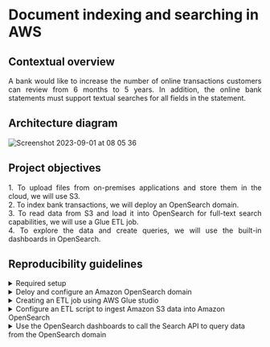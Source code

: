 # Document indexing and searching in AWS

## Contextual overview

<p align="justify">
A bank would like to increase the number of online transactions customers can review from 6 months to 5 years. In addition, the online bank statements must support textual searches for all fields in the statement.
</p>

## Architecture diagram

![Screenshot 2023-09-01 at 08 05 36](https://github.com/martins-jean/Document-Indexing-and-Searching-in-AWS/assets/118685801/80438bf1-262e-43c0-a91c-cb471b8ff669)

## Project objectives

<p align="justify">
1. To upload files from on-premises applications and store them in the cloud, we will use S3. <br>
2. To index bank transactions, we will deploy an OpenSearch domain. <br>
3. To read data from S3 and load it into OpenSearch for full-text search capabilities, we will use a Glue ETL job. <br>
4. To explore the data and create queries, we will use the built-in dashboards in OpenSearch.
</p>

## Reproducibility guidelines

<details>
  <summary>Required setup</summary>
  1. Download the "glue_to_opensearch_job.py" file locally. <br>
  2. Create an ingestion bucket in S3, make sure it contains the "elasticsearch-hadoop-7.8.0.jar" file. <br>
  3. In the S3 bucket, create an "input/" folder and make sure it contains the "transactions.csv.gz" file. <br>
  4. Create an IAM role for AWS Glue named "NewGlueServiceRole" with permissions to access S3 for any sources, targets, scripts and temporary directories. <br>
  5. Make sure you create a t3.micro EC2 instance called "SearchInstance". <br>
</details>

<details>
  <summary>Deloy and configure an Amazon OpenSearch domain</summary>
  1. Navigate to the OpenSearch console and click on "create domain", using the following configurations: <br>
  - Domain name: bank-transactions. <br>
  - Domain creation method: standard create. <br>
  - Templates: dev/test. <br>
  - Deployment options: domain without standby. <br>
  - Availability zones: 1 AZ. <br>
  - Engine options / version: 7.10. <br>
  - Data nodes / instance type: m5.large.search. <br>
  - Number of nodes: 1. <br>
  - Network: public access. <br>
  - Master user: create master user. <br>
  - Master username: project-user. <br>
  - Master password: ProjectUserD777! <br>
  - Access policy: only use fine-grained access control. <br>
  - Click create at the bottom of the page to finish this step. <br>
</details>

<details>
  <summary>Creating an ETL job using AWS Glue studio</summary>
  1. Open S3 and click the "elasticsearch-hadoop-7.8.0.jar" checkbox, then click "Copy S3 URI" above it to a local file on your computer. <br>
  2. Click the "input/" folder and "Copy S3 URI" at the top right of the page. <br>
  3. Navigate to AWS Glue Studio and create an ETL job with the following configurations: <br>
  - Create job: Spark script editor. <br>
  - Options: upload and edit an existing script. <br>
  - File upload: click and upload the .py file in this repository. <br>
  - Click create and name the script "bank-transactions-ingestion-job". <br>
  4. Switch to the "Job Details" tab and select the following: <br>
  - IAM role: NewGlueServiceRole. <br>
  - Glue version: 2.0. <br>
  - Job bookmark: disable. <br>
  - Number of retries: 0. <br>
  - Under Advanced Properties, libraries / dependent JARs path paste the first S3 URI you copied and click save. <br>
</details>

<details>
  <summary>Configure an ETL script to ingest Amazon S3 data into Amazon OpenSearch</summary>
  1. Navigate to the OpenSearch Service to verify the domain is now available. <br>
  2. Click on the domain, copy and paste the domain endpoint locally. <br>
  3. Go back to your Glue job, under Job Details / Job Parameters click add new parameter: <br>
  - Key: --es_endpoint. <br>
  - Value: URL of the endpoint you copied. <br>
  4. Add another parameter:
  - Key: --es_user. <br>
  - Value: project-user. <br>
  5. Add another parameter:
  - Key: --es_pass. <br>
  - Value: ProjectUserD777! <br>
  6. Add another parameter: <br>
  - Key: --input_bucket. <br>
  - Value: the S3 URI you copied for the ingestion bucket. <br>
  7. Click save and run. <br>
  8. Refresh the run details page to check if your run was completed successfully. <br>
</details>

<details>
  <summary>Use the OpenSearch dashboards to call the Search API to query data from the OpenSearch domain</summary>
  1. Navigate to the EC2 console and click on instances. <br>
  2. Copy the Public IPv4 address of the instance you created earlier and paste it into a new browser tab. <br>
  3. Type the word "credit" for example and click search to see the results. <br>
  4. Navigate to the OpenSearch console and click on the domain you created. <br>
  5. Click on the Kibana URL and enter the credentials you created earlier. <br>
  6. Select "explore on my own". <br>
  7. Select private tenant and click confirm. <br>
  8. Click "Interact with the Elasticsearch API" <br>
  9. Review the provided query example and click play, this query searches all indexes in your cluster <br>
  10. After GET type: /main-index/_search <br>
  11. Test the query written in the file "test-query.rtf" listed on this repository <br>
  12. Change the query with new keywords related to bank transactions in order to see new results <br>
</details>
